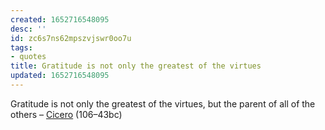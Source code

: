 ```yaml
---
created: 1652716548095
desc: ''
id: zc6s7ns62mpszvjswr0oo7u
tags:
- quotes
title: Gratitude is not only the greatest of the virtues
updated: 1652716548095
---
```

   
Gratitude is not only the greatest of the virtues, but the parent of all of the others – [Cicero](/not_created.md) (106–43bc)